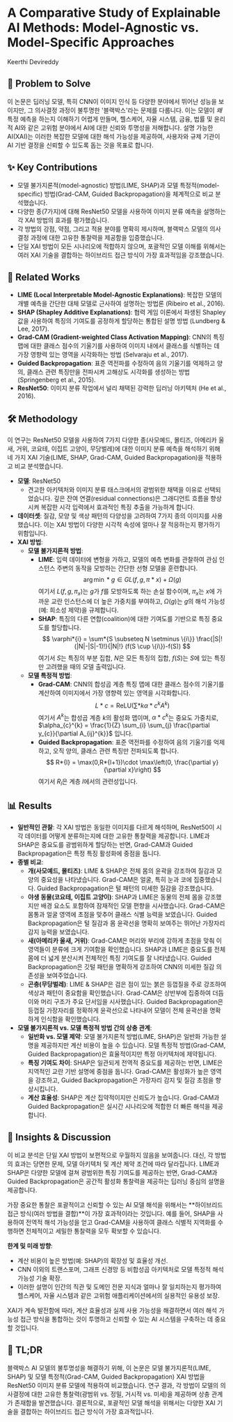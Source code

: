 # A Comparative Study of Explainable AI Methods: Model-Agnostic vs. Model-Specific Approaches

Keerthi Devireddy

## 🧩 Problem to Solve

이 논문은 딥러닝 모델, 특히 CNN이 이미지 인식 등 다양한 분야에서 뛰어난 성능을 보이지만, 그 의사결정 과정이 불투명한 '블랙박스'라는 문제를 다룹니다. 이는 모델이 _왜_ 특정 예측을 하는지 이해하기 어렵게 만들며, 헬스케어, 자율 시스템, 금융, 법률 및 윤리적 AI와 같은 고위험 분야에서 AI에 대한 신뢰와 투명성을 저해합니다. 설명 가능한 AI(XAI)는 이러한 복잡한 모델에 대한 해석 가능성을 제공하여, 사용자와 규제 기관이 AI 기반 결정을 신뢰할 수 있도록 돕는 것을 목표로 합니다.

## ✨ Key Contributions

- 모델 불가지론적(model-agnostic) 방법(LIME, SHAP)과 모델 특정적(model-specific) 방법(Grad-CAM, Guided Backpropagation)을 체계적으로 비교 분석했습니다.
- 다양한 종(7가지)에 대해 ResNet50 모델을 사용하여 이미지 분류 예측을 설명하는 각 XAI 방법의 효과를 평가했습니다.
- 각 방법의 강점, 약점, 그리고 적용 분야를 명확히 제시하며, 블랙박스 모델의 의사결정 과정에 대한 고유한 통찰력을 제공함을 입증했습니다.
- 단일 XAI 방법이 모든 시나리오에 적합하지 않으며, 포괄적인 모델 이해를 위해서는 여러 XAI 기술을 결합하는 하이브리드 접근 방식이 가장 효과적임을 강조했습니다.

## 📎 Related Works

- **LIME (Local Interpretable Model-Agnostic Explanations)**: 복잡한 모델의 개별 예측을 간단한 대체 모델로 근사하여 설명하는 방법론 (Ribeiro et al., 2016).
- **SHAP (Shapley Additive Explanations)**: 협력 게임 이론에서 파생된 Shapley 값을 사용하여 특징의 기여도를 공정하게 할당하는 통합된 설명 방법 (Lundberg & Lee, 2017).
- **Grad-CAM (Gradient-weighted Class Activation Mapping)**: CNN의 특징 맵에 대한 클래스 점수의 기울기를 사용하여 이미지 내에서 클래스를 식별하는 데 가장 영향력 있는 영역을 시각화하는 방법 (Selvaraju et al., 2017).
- **Guided Backpropagation**: 표준 역전파를 수정하여 음의 기울기를 억제하고 양의, 클래스 관련 특징만을 전파시켜 고해상도 시각화를 생성하는 방법 (Springenberg et al., 2015).
- **ResNet50**: 이미지 분류 작업에서 널리 채택된 강력한 딥러닝 아키텍처 (He et al., 2016).

## 🛠️ Methodology

이 연구는 ResNet50 모델을 사용하여 7가지 다양한 종(사모예드, 몰티즈, 아메리카 울새, 거위, 코요테, 이집트 고양이, 무당벌레)에 대한 이미지 분류 예측을 해석하기 위해 네 가지 XAI 기술(LIME, SHAP, Grad-CAM, Guided Backpropagation)을 적용하고 비교 분석했습니다.

- **모델**: ResNet50
  - 견고한 아키텍처와 이미지 분류 태스크에서의 광범위한 채택을 이유로 선택되었습니다. 깊은 잔여 연결(residual connections)은 그래디언트 흐름을 향상시켜 복잡한 시각 입력에서 효과적인 특징 추출을 가능하게 합니다.
- **데이터셋**: 질감, 모양 및 색상 패턴의 다양성을 고려하여 7가지 종의 이미지를 사용했습니다. 이는 XAI 방법이 다양한 시각적 속성에 얼마나 잘 적응하는지 평가하기 위함입니다.
- **XAI 방법**:
  - **모델 불가지론적 방법**:
    - **LIME**: 입력 데이터에 변형을 가하고, 모델의 예측 변화를 관찰하여 관심 인스턴스 주변의 동작을 모방하는 간단한 선형 모델을 훈련합니다.
      $$ \arg \min*{g \in G} L(f,g,\pi*{x}) + \Omega(g) $$
            여기서 $L(f,g,\pi_{x})$는 $g$가 $f$를 모방하도록 하는 손실 함수이며, $\pi_{x}$는 $x$에 가까운 교란 인스턴스에 더 높은 가중치를 부여하고, $\Omega(g)$는 $g$의 해석 가능성(예: 희소성 제약)을 규제합니다.
    - **SHAP**: 특징의 다른 연합(coalition)에 대한 기여도를 기반으로 특징 중요도를 할당합니다.
      $$ \varphi*{i} = \sum*{S \subseteq N \setminus \{i\}} \frac{|S|!(|N|-|S|-1)!}{|N|!} (f(S \cup \{i\})-f(S)) $$
            여기서 $S$는 특징의 부분 집합, $N$은 모든 특징의 집합, $f(S)$는 $S$에 있는 특징만 고려했을 때의 모델 출력입니다.
  - **모델 특정적 방법**:
    - **Grad-CAM**: CNN의 합성곱 계층 특징 맵에 대한 클래스 점수의 기울기를 계산하여 이미지에서 가장 영향력 있는 영역을 시각화합니다.
      $$ L*{c} = \text{ReLU} \left( \sum*{k} \alpha*{c}^{k} A^{k} \right) $$
            여기서 $A^{k}$는 합성곱 계층 $k$의 활성화 맵이며, $\alpha*{c}^{k}$는 중요도 가중치로, $\alpha_{c}^{k} = \frac{1}{Z} \sum_{i} \sum_{j} \frac{\partial y_{c}}{\partial A_{ij}^{k}}$ 입니다.
    - **Guided Backpropagation**: 표준 역전파를 수정하여 음의 기울기를 억제하고, 오직 양의, 클래스 관련 특징만 전파되도록 합니다.
      $$ R*{l} = \max(0,R*{l+1})\cdot \max\left(0, \frac{\partial y}{\partial x}\right) $$
            여기서 $R_l$은 계층 $l$에서의 관련성입니다.

## 📊 Results

- **일반적인 관찰**: 각 XAI 방법은 동일한 이미지를 다르게 해석하며, ResNet50이 시각 데이터를 어떻게 분류하는지에 대한 고유한 통찰력을 제공합니다. LIME과 SHAP은 중요도를 광범위하게 할당하는 반면, Grad-CAM과 Guided Backpropagation은 특정 특징 활성화에 중점을 둡니다.
- **종별 비교**:
  - **개(사모예드, 몰티즈)**: LIME & SHAP은 전체 몸의 윤곽을 강조하여 질감과 모양의 중요성을 나타냈습니다. Grad-CAM은 얼굴, 특히 눈과 코에 집중했습니다. Guided Backpropagation은 털 패턴의 미세한 질감을 강조했습니다.
  - **야생 동물(코요테, 이집트 고양이)**: SHAP과 LIME은 동물의 전체 몸을 강조했지만 배경 요소도 포함하여 잠재적인 모델 편향을 시사했습니다. Grad-CAM은 몸통과 얼굴 영역에 초점을 맞추어 클래스 식별 능력을 보였습니다. Guided Backpropagation은 털 질감과 몸 윤곽선을 명확히 보여주는 뛰어난 가장자리 감지 능력을 보였습니다.
  - **새(아메리카 울새, 거위)**: Grad-CAM은 머리와 부리에 강하게 초점을 맞춰 이 영역들이 분류에 크게 기여함을 확인했습니다. SHAP과 LIME은 중요도를 전체 몸에 더 넓게 분산시켜 전체적인 특징 기여도를 잘 나타냈습니다. Guided Backpropagation은 깃털 패턴을 명확하게 강조하여 CNN의 미세한 질감 의존성을 보여주었습니다.
  - **곤충(무당벌레)**: LIME & SHAP은 검은 점이 있는 붉은 등껍질을 주로 강조하여 색상과 패턴이 중요함을 확인했습니다. Grad-CAM은 상반부에 집중하여 더듬이와 머리 구조가 주요 단서임을 시사했습니다. Guided Backpropagation은 등껍질 가장자리를 정확하게 윤곽선으로 나타내어 모델이 전체 윤곽선을 명확하게 인식함을 확인했습니다.
- **모델 불가지론적 vs. 모델 특정적 방법 간의 상충 관계**:
  - **일반화 vs. 모델 제약**: 모델 불가지론적 방법(LIME, SHAP)은 일반화 가능한 설명을 제공하지만 계산 비용이 높을 수 있습니다. 모델 특정적 방법(Grad-CAM, Guided Backpropagation)은 효율적이지만 특정 아키텍처에 제약됩니다.
  - **특징 기여도 차이**: SHAP은 일관되게 전역적 중요도를 제공하는 반면, LIME은 지역적인 교란 기반 설명에 중점을 둡니다. Grad-CAM은 활성화가 높은 영역을 강조하고, Guided Backpropagation은 가장자리 감지 및 질감 초점을 향상시킵니다.
  - **계산 효율성**: SHAP은 계산 집약적이지만 신뢰도가 높습니다. Grad-CAM과 Guided Backpropagation은 실시간 시나리오에 적합한 더 빠른 해석을 제공합니다.

## 🧠 Insights & Discussion

이 비교 분석은 단일 XAI 방법이 보편적으로 우월하지 않음을 보여줍니다. 대신, 각 방법의 효과는 당면한 문제, 모델 아키텍처 및 계산 제약 조건에 따라 달라집니다. LIME과 SHAP은 다양한 모델에 걸쳐 광범위한 특징 기여도를 제공하는 반면, Grad-CAM과 Guided Backpropagation은 공간적 활성화 통찰력을 제공하는 딥러닝 중심의 설명을 제공합니다.

가장 중요한 통찰은 포괄적이고 신뢰할 수 있는 AI 모델 해석을 위해서는 **하이브리드 접근 방식(여러 방법을 결합)**이 가장 효과적이라는 것입니다. 예를 들어, SHAP을 사용하여 전역적 해석 가능성을 얻고 Grad-CAM을 사용하여 클래스 식별적 지역화를 수행하면 전체적이고 세밀한 통찰력을 모두 확보할 수 있습니다.

**한계 및 미래 방향**:

- 계산 비용이 높은 방법(예: SHAP)의 확장성 및 효율성 개선.
- CNN 이외의 트랜스포머, 그래프 신경망 등 비합성곱 아키텍처로 모델 특정적 해석 가능성 기술 확장.
- 이러한 설명이 인간의 직관 및 도메인 전문 지식과 얼마나 잘 일치하는지 평가하여 헬스케어, 자율 시스템과 같은 고위험 애플리케이션에서의 실용적인 유용성 보장.

XAI가 계속 발전함에 따라, 계산 효율성과 실제 사용 가능성을 해결하면서 여러 해석 가능성 접근 방식을 통합하는 것이 투명하고 신뢰할 수 있는 AI 시스템을 구축하는 데 중요할 것입니다.

## 📌 TL;DR

블랙박스 AI 모델의 불투명성을 해결하기 위해, 이 논문은 모델 불가지론적(LIME, SHAP) 및 모델 특정적(Grad-CAM, Guided Backpropagation) XAI 방법을 ResNet50 이미지 분류 모델에 적용하여 비교했습니다. 연구 결과, 각 방법이 모델의 의사결정에 대한 고유한 통찰력(광범위 vs. 정밀, 거시적 vs. 미세)을 제공하며 상충 관계가 존재함을 발견했습니다. 결론적으로, 포괄적인 모델 해석을 위해서는 다양한 XAI 기술을 결합하는 하이브리드 접근 방식이 가장 효과적입니다.
